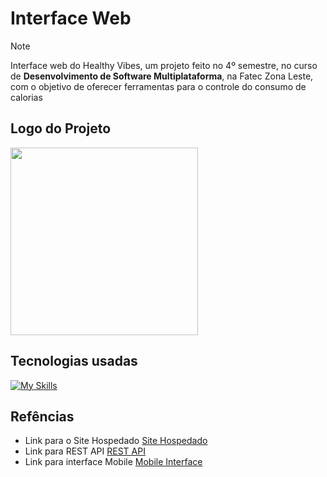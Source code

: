 # Interface Web
>[!NOTE]
> Interface web do Healthy Vibes, um projeto feito no 4º semestre, no curso de **Desenvolvimento de Software Multiplataforma**, na Fatec Zona Leste, com o objetivo de oferecer ferramentas para o controle do consumo de calorias
## Logo do Projeto
<img src="https://github.com/DaltonGuima/HealthyVibes-REST-API-Back-End/assets/83316074/531844d7-2e14-4847-8ca5-1dcff03811c3" width="300" height="300" />

## Tecnologias usadas
[![My Skills](https://skillicons.dev/icons?i=ts,nodejs,html,css,remix,bootstrap,&theme=dark)](https://skillicons.dev)

## Refências

- Link para o Site Hospedado [Site Hospedado](https://healthyv1bez.netlify.app/)
- Link para REST API [REST API](https://github.com/DaltonGuima/HealthyVibes-REST-API-Back-End)
- Link para interface Mobile [Mobile Interface](https://github.com/Matheus3788/HealthyVibes-Mobile)
